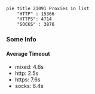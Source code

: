 
```mermaid
pie title 21091 Proxies in list
    "HTTP" : 15366
    "HTTPS": 4714
    "SOCKS" : 3876
```

### Some Info
#### Average Timeout

- mixed: 4.6s
- http: 2.5s
- https: 7.6s
- socks: 6.4s